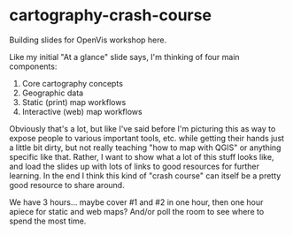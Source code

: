 # cartography-crash-course

Building slides for OpenVis workshop here.

Like my initial "At a glance" slide says, I'm thinking of four main components:

1. Core cartography concepts
2. Geographic data
3. Static (print) map workflows
4. Interactive (web) map workflows

Obviously that's a lot, but like I've said before I'm picturing this as way to expose people to various important tools, etc. while getting their hands just a little bit dirty, but not really teaching "how to map with QGIS" or anything specific like that. Rather, I want to show what a lot of this stuff looks like, and load the slides up with lots of links to good resources for further learning. In the end I think this kind of "crash course" can itself be a pretty good resource to share around.

We have 3 hours... maybe cover #1 and #2 in one hour, then one hour apiece for static and web maps? And/or poll the room to see where to spend the most time.
